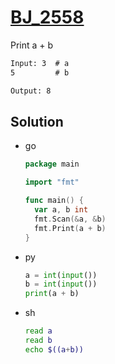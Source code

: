 # [BJ_2558](https://acmicpc.net/problem/2558)

Print a + b

```txt
Input: 3  # a
5         # b

Output: 8
```

## Solution

* go

  ```go
  package main

  import "fmt"

  func main() {
    var a, b int
    fmt.Scan(&a, &b)
    fmt.Print(a + b)
  }
  ```

* py

  ```py
  a = int(input())
  b = int(input())
  print(a + b)
  ```

* sh

  ```sh
  read a
  read b
  echo $((a+b))
  ```
